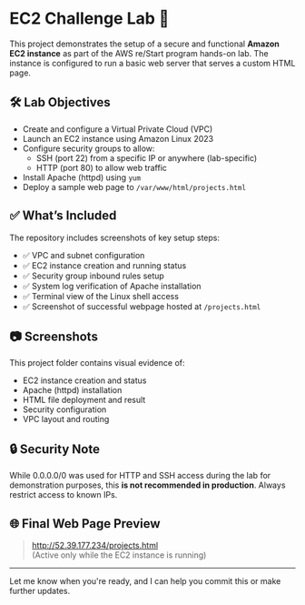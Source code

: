 # EC2 Challenge Lab 🚀

This project demonstrates the setup of a secure and functional **Amazon EC2 instance** as part of the AWS re/Start program hands-on lab. The instance is configured to run a basic web server that serves a custom HTML page.

## 🛠️ Lab Objectives

- Create and configure a Virtual Private Cloud (VPC)
- Launch an EC2 instance using Amazon Linux 2023
- Configure security groups to allow:
  - SSH (port 22) from a specific IP or anywhere (lab-specific)
  - HTTP (port 80) to allow web traffic
- Install Apache (httpd) using `yum`
- Deploy a sample web page to `/var/www/html/projects.html`

## ✅ What’s Included

The repository includes screenshots of key setup steps:
- ✅ VPC and subnet configuration
- ✅ EC2 instance creation and running status
- ✅ Security group inbound rules setup
- ✅ System log verification of Apache installation
- ✅ Terminal view of the Linux shell access
- ✅ Screenshot of successful webpage hosted at `/projects.html`

## 📷 Screenshots

This project folder contains visual evidence of:
- EC2 instance creation and status
- Apache (httpd) installation
- HTML file deployment and result
- Security configuration
- VPC layout and routing

## 🔒 Security Note

While 0.0.0.0/0 was used for HTTP and SSH access during the lab for demonstration purposes, this **is not recommended in production**. Always restrict access to known IPs.

## 🌐 Final Web Page Preview

> http://52.39.177.234/projects.html  
(Active only while the EC2 instance is running)

---

Let me know when you're ready, and I can help you commit this or make further updates.

